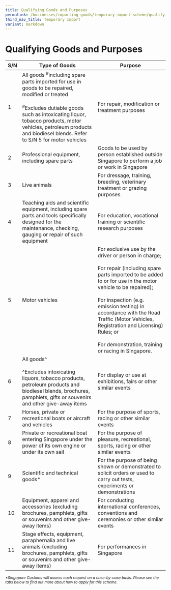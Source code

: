 ```yaml
---
title: Qualifying Goods and Purposes
permalink: /businesses/importing-goods/temporary-import-scheme/qualifying-goods-and-purposes/
third_nav_title: Temporary Import
variant: markdown
---
```

# Qualifying Goods and Purposes

| **S/N** | **Type of Goods** | **Purpose** |
|--|--|--|
| 1 | All goods <sup>#</sup>including spare parts imported for use in goods to be repaired, modified or treated<br><br> <sup>#</sup>Excludes dutiable goods such as intoxicating liquor, tobacco products, motor vehicles, petroleum products and biodiesel blends. Refer to S/N 5 for motor vehicles | For repair, modification or treatment purposes |
| 2 | Professional equipment, including spare parts | Goods to be used by person established outside Singapore to perform a job or work in Singapore |
| 3 | Live animals | For dressage, training, breeding, veterinary treatment or grazing purposes |
| 4 | Teaching aids and scientific equipment, including spare parts and tools specifically designed for the maintenance, checking, gauging or repair of such equipment | For education, vocational training or scientific research purposes |
| 5 | Motor vehicles | For exclusive use by the driver or person in charge; <br><br>For repair (including spare parts imported to be added to or for use in the motor vehicle to be repaired); <br><br> For inspection (e.g. emission testing) in accordance with the Road Traffic (Motor Vehicles, Registration and Licensing) Rules; or<br><br> For demonstration, training or racing in Singapore.
| 6 | All goods^<br><br> ^Excludes  intoxicating liquors, tobacco products, petroleum products and biodiesel blends, brochures, pamphlets, gifts or souvenirs and other give-away items | For display or use at exhibitions, fairs or other similar events |
| 7 | Horses, private or recreational boats or aircraft and vehicles | For the purpose of sports, racing or other similar events |
| 8 | Private or recreational boat entering Singapore under the power of its own engine or under its own sail | For the purpose of pleasure, recreational, sports, racing or other similar events|
| 9 | Scientific and technical goods* |  For the purpose of being shown or demonstrated to solicit orders or used to carry out tests, experiments or demonstrations |
| 10 | Equipment, apparel and accessories (excluding brochures, pamphlets, gifts or souvenirs and other give-away items) | For conducting international conferences, conventions and ceremonies or other similar events |
| 11 | Stage effects, equipment, paraphernalia and live animals (excluding brochures, pamphlets, gifts or souvenirs and other give-away items) | For performances in Singapore |

<sup> _*Singapore Customs will assess each request on a case-by-case basis. Please see the tabs below to find out more about how to apply for this scheme._
</sup>